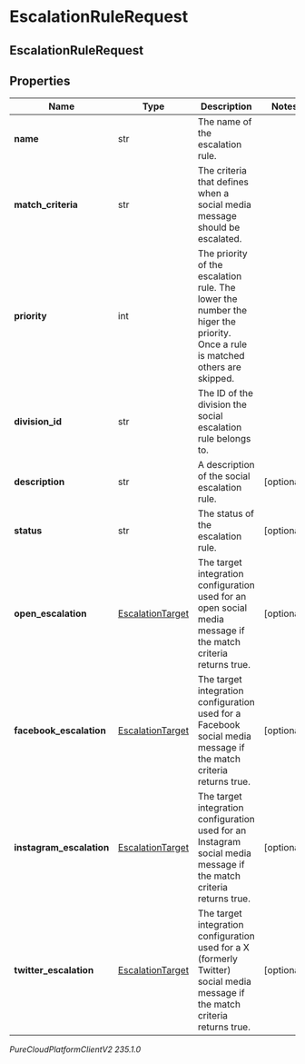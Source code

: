 # EscalationRuleRequest

## EscalationRuleRequest

## Properties

|Name | Type | Description | Notes|
|------------ | ------------- | ------------- | -------------|
| **name** | str | The name of the escalation rule. | |
| **match_criteria** | str | The criteria that defines when a social media message should be escalated. | |
| **priority** | int | The priority of the escalation rule. The lower the number the higer the priority. Once a rule is matched others are skipped. | |
| **division_id** | str | The ID of the division the social escalation rule belongs to. | |
| **description** | str | A description of the social escalation rule. | [optional] |
| **status** | str | The status of the escalation rule. | [optional] |
| **open_escalation** | [EscalationTarget](EscalationTarget) | The target integration configuration used for an open social media message if the match criteria returns true. | [optional] |
| **facebook_escalation** | [EscalationTarget](EscalationTarget) | The target integration configuration used for a Facebook social media message if the match criteria returns true. | [optional] |
| **instagram_escalation** | [EscalationTarget](EscalationTarget) | The target integration configuration used for an Instagram social media message if the match criteria returns true. | [optional] |
| **twitter_escalation** | [EscalationTarget](EscalationTarget) | The target integration configuration used for a X (formerly Twitter) social media message if the match criteria returns true. | [optional] |



_PureCloudPlatformClientV2 235.1.0_
